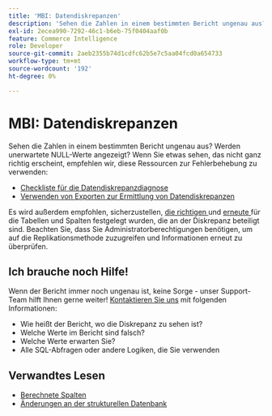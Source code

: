 ```yaml
---
title: 'MBI: Datendiskrepanzen'
description: 'Sehen die Zahlen in einem bestimmten Bericht ungenau aus? Werden unerwartete NULL-Werte angezeigt? Wenn Sie etwas sehen, das nicht ganz richtig erscheint, empfehlen wir, diese Ressourcen zur Fehlerbehebung zu verwenden:'
exl-id: 2ecea990-7292-46c1-b6eb-75f0404aaf0b
feature: Commerce Intelligence
role: Developer
source-git-commit: 2aeb2355b74d1cdfc62b5e7c5aa04fcd0a654733
workflow-type: tm+mt
source-wordcount: '192'
ht-degree: 0%

---
```


# MBI: Datendiskrepanzen

Sehen die Zahlen in einem bestimmten Bericht ungenau aus? Werden unerwartete NULL-Werte angezeigt? Wenn Sie etwas sehen, das nicht ganz richtig erscheint, empfehlen wir, diese Ressourcen zur Fehlerbehebung zu verwenden:

* [Checkliste für die Datendiskrepanzdiagnose](/help/troubleshooting/miscellaneous/diagnosing-a-data-discrepancy.md)
* [Verwenden von Exporten zur Ermittlung von Datendiskrepanzen](/help/troubleshooting/miscellaneous/using-data-exports-to-pinpoint-discrepancies.md)

Es wird außerdem empfohlen, sicherzustellen, [ die richtigen ](https://experienceleague.adobe.com/de/docs/commerce-business-intelligence/mbi/analyze/warehouse-manager/cfg-replication-methods) und [erneute ](https://experienceleague.adobe.com/de/docs/commerce-business-intelligence/mbi/analyze/warehouse-manager/cfg-data-rechecks) für die Tabellen und Spalten festgelegt wurden, die an der Diskrepanz beteiligt sind. Beachten Sie, dass Sie Administratorberechtigungen benötigen, um auf die Replikationsmethode zuzugreifen und Informationen erneut zu überprüfen.

## Ich brauche noch Hilfe!

Wenn der Bericht immer noch ungenau ist, keine Sorge - unser Support-Team hilft Ihnen gerne weiter! [Kontaktieren Sie uns](/help/help-center-guide/help-center/magento-help-center-user-guide.md#submit-ticket) mit folgenden Informationen:

* Wie heißt der Bericht, wo die Diskrepanz zu sehen ist?
* Welche Werte im Bericht sind falsch?
* Welche Werte erwarten Sie?
* Alle SQL-Abfragen oder andere Logiken, die Sie verwenden

## Verwandtes Lesen

* [Berechnete Spalten](/help/how-to/general/mbi-creating-and-editing-advanced-calculated-columns.md)
* [Änderungen an der strukturellen Datenbank](https://experienceleague.adobe.com/docs/commerce-business-intelligence/mbi/analyze/connecting/data-migration-services.html?lang=de)
